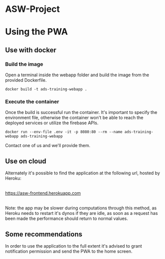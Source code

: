 # ASW-Project
# Using the PWA

## Use with docker

### Build the image
Open a terminal inside the webapp folder and build the image from the provided Dockerfile.

```
docker build -t ads-training-webapp .
```

### Execute the container
Once the build is successful run the container.
It's important to specify the environment file, otherwise the container won't be able to reach the deployed services
or utilize the firebase APIs.
```
docker run --env-file .env -it -p 8080:80 --rm --name ads-training-webapp ads-training-webapp
```
Contact one of us and we'll provide them.

## Use on cloud
Alternately it's possible to find the application at the following url, hosted by Heroku: <br></br>

https://asw-frontend.herokuapp.com    <br></br>

Note: the app may be slower during computations through this method, as Heroku needs to restart it's dynos if they are idle, as soon as a request has been made the performance should return to normal values.

## Some recommendations

In order to use the application to the full extent it's advised to grant notification permission and send the PWA to the home screen.
